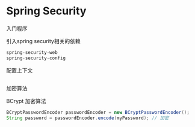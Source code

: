 # Spring Security

入门程序

引入spring security相关的依赖

```java
spring-security-web
spring-security-config
```

配置上下文

```xml

```

加密算法

BCrypt 加密算法

```java
BCryptPasswordEncoder passwordEncoder = new BCryptPasswordEncoder();
String password = passwordEncoder.encode(myPassword); // 加密
```

